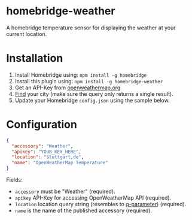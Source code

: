 # homebridge-weather

A homebridge temperature sensor for displaying the weather at your current location.

# Installation

1. Install Homebridge using: `npm install -g homebridge`
2. Install this plugin using: `npm install -g homebridge-weather`
3. Get an API-Key from <a href="http://openweathermap.org">openweathermap.org</a>
4. <a href="https://openweathermap.org/city">Find</a> your city (make sure the query only returns a single result).
5. Update your Homebridge `config.json` using the sample below.

# Configuration

```json
{
  "accessory": "Weather",
  "apikey": "YOUR_KEY_HERE",
  "location": "Stuttgart,de",
  "name": "OpenWeatherMap Temperature"
}
```

Fields:

* `accessory` must be "Weather" (required).
* `apikey` API-Key for accessing OpenWeatherMap API (required).
* `location` location query string (resembles to <a href="https://openweathermap.org/current#name">q-parameter</a>) (required).
* `name` is the name of the published accessory (required).

